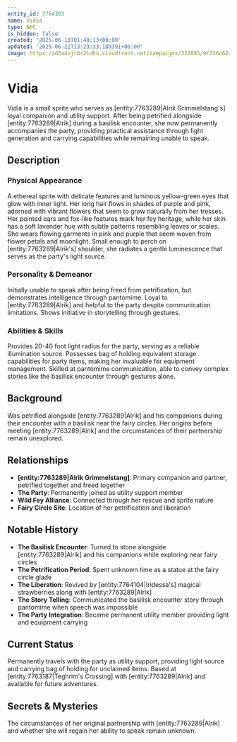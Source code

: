 ```yaml
---
entity_id: 7764103
name: Vidia
type: NPC
is_hidden: false
created: '2025-06-13T01:40:13+00:00'
updated: '2025-06-22T13:23:33.180391+00:00'
image: https://d3a4xjr8r2ldhu.cloudfront.net/campaigns/322885/9f336c62-c9fc-40f8-98e5-c3dbd735ce46.jpg
---
```


# Vidia

Vidia is a small sprite who serves as [entity:7763289|Alrik Grimmelstang's] loyal companion and utility support. After being petrified alongside [entity:7763289|Alrik] during a basilisk encounter, she now permanently accompanies the party, providing practical assistance through light generation and carrying capabilities while remaining unable to speak.

## Description

### Physical Appearance

A ethereal sprite with delicate features and luminous yellow-green eyes that glow with inner light. Her long hair flows in shades of purple and pink, adorned with vibrant flowers that seem to grow naturally from her tresses. Her pointed ears and fox-like features mark her fey heritage, while her skin has a soft lavender hue with subtle patterns resembling leaves or scales. She wears flowing garments in pink and purple that seem woven from flower petals and moonlight. Small enough to perch on [entity:7763289|Alrik's] shoulder, she radiates a gentle luminescence that serves as the party's light source.

### Personality & Demeanor

Initially unable to speak after being freed from petrification, but demonstrates intelligence through pantomime. Loyal to [entity:7763289|Alrik] and helpful to the party despite communication limitations. Shows initiative in storytelling through gestures.

### Abilities & Skills

Provides 20-40 foot light radius for the party, serving as a reliable illumination source. Possesses bag of holding equivalent storage capabilities for party items, making her invaluable for equipment management. Skilled at pantomime communication, able to convey complex stories like the basilisk encounter through gestures alone.

## Background

Was petrified alongside [entity:7763289|Alrik] and his companions during their encounter with a basilisk near the fairy circles. Her origins before meeting [entity:7763289|Alrik] and the circumstances of their partnership remain unexplored.

## Relationships

- **[entity:7763289|Alrik Grimmelstang]**: Primary companion and partner, petrified together and freed together
- **The Party**: Permanently joined as utility support member
- **Wild Fey Alliance**: Connected through her rescue and sprite nature
- **Fairy Circle Site**: Location of her petrification and liberation

## Notable History

- **The Basilisk Encounter**: Turned to stone alongside [entity:7763289|Alrik] and his companions while exploring near fairy circles
- **The Petrification Period**: Spent unknown time as a statue at the fairy circle glade
- **The Liberation**: Revived by [entity:7764104|Iridessa's] magical strawberries along with [entity:7763289|Alrik]
- **The Story Telling**: Communicated the basilisk encounter story through pantomime when speech was impossible
- **The Party Integration**: Became permanent utility member providing light and equipment carrying

## Current Status

Permanently travels with the party as utility support, providing light source and carrying bag of holding for unclaimed items. Based at [entity:7763187|Teghrim's Crossing] with [entity:7763289|Alrik] and available for future adventures.

## Secrets & Mysteries

The circumstances of her original partnership with [entity:7763289|Alrik] and whether she will regain her ability to speak remain unknown.